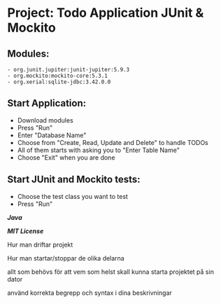 # Project: Todo Application JUnit & Mockito

## Modules:
    - org.junit.jupiter:junit-jupiter:5.9.3
    - org.mockito:mockito-core:5.3.1
    - org.xerial:sqlite-jdbc:3.42.0.0

## Start Application:

 - Download modules
 - Press "Run"
 - Enter "Database Name"
 - Choose from "Create, Read, Update and Delete" to handle TODOs
 - All of them starts with asking you to "Enter Table Name"
 - Choose "Exit" when you are done

## Start JUnit and Mockito tests:

 - Choose the test class you want to test
 - Press "Run"


***Java***

***MIT License***




Hur man driftar projekt

Hur man startar/stoppar de olika delarna

allt som behövs för att vem som helst skall kunna starta projektet på sin dator

använd korrekta begrepp och syntax i dina beskrivningar
